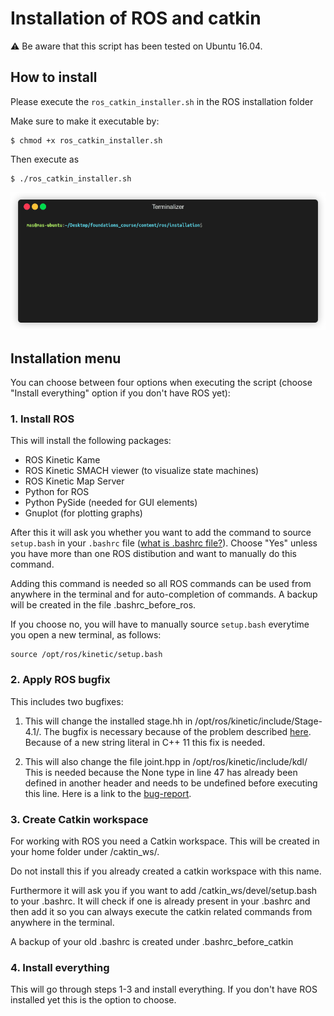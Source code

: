 # Installation of ROS and catkin

:warning: Be aware that this script has been tested on Ubuntu 16.04.

## How to install
Please execute the `ros_catkin_installer.sh` in the ROS installation folder

Make sure to make it executable by:
```
$ chmod +x ros_catkin_installer.sh
```
Then execute as
```
$ ./ros_catkin_installer.sh
```

<img src="install_script.gif" alt="colorful pen"  />

## Installation menu

You can choose between four options when executing the script (choose "Install everything" option if you don't have ROS yet):

### 1. Install ROS

This will install the following packages:

* ROS Kinetic Kame
* ROS Kinetic SMACH viewer (to visualize state machines)
* ROS Kinetic Map Server
* Python for ROS
* Python PySide (needed for GUI elements)
* Gnuplot (for plotting graphs)

After this it will ask you whether you want to add the command to source ```setup.bash``` in  your ```.bashrc``` file ([what is .bashrc file?](extra_info.md)). Choose "Yes" unless you have more than one ROS distibution and want to manually do this command.

Adding this command is needed so all ROS commands can be used from anywhere in the terminal and for auto-completion of commands. A backup will be created in the file .bashrc_before_ros. 

If you choose no, you will have to manually source ```setup.bash``` everytime you open a new terminal, as follows:

```
source /opt/ros/kinetic/setup.bash
```

### 2. Apply ROS bugfix

This includes two bugfixes:

1. This will change the installed stage.hh in /opt/ros/kinetic/include/Stage-4.1/.
The bugfix is necessary because of the problem described [here]. Because of a new string literal in C++ 11 this fix is needed.

2. This will also change the file joint.hpp in /opt/ros/kinetic/include/kdl/
This is needed because the None type in line 47 has already been defined in another header and needs to be undefined before executing this line. Here is a link to the [bug-report].

[here]: https://github.com/rtv/Stage/issues/64
[bug-report]: https://github.com/rtv/Stage/issues/64

### 3. Create Catkin workspace

For working with ROS you need a Catkin workspace. This will be created in your home folder under /caktin_ws/.

Do not install this if you already created a catkin workspace with this name.

Furthermore it will ask you if you want to add /catkin_ws/devel/setup.bash to your .bashrc. It will check if one is already present in your .bashrc and then add it so you can always execute the catkin related commands from anywhere in the terminal.

A backup of your old .bashrc is created under .bashrc_before_catkin

### 4. Install everything

This will go through steps 1-3 and install everything. If you don't have ROS installed yet this is the option to choose.

